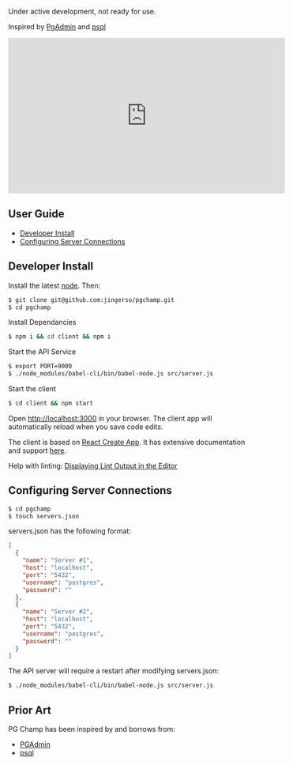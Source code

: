 Under active development, not ready for use.

Inspired by [PgAdmin](https://ww.pgadmin.org) and [psql](https://www.postgresql.org/docs/9.6/static/app-psql.html)

<iframe width="560" height="315" src="https://sendvid.com/embed/lo0wjnl9" frameborder="0" allowfullscreen></iframe>

## User Guide

- [Developer Install](https://github.com/jingerso/pgchamp/#developer-install)
- [Configuring Server Connections](https://github.com/jingerso/pgchamp/#configuring-server-connections)

## Developer Install

Install the latest [node](https://nodejs.org/en/). Then:

````sh
$ git clone git@github.com:jingerso/pgchamp.git
$ cd pgchamp
````

Install Dependancies
````sh
$ npm i && cd client && npm i
````

Start the API Service
````sh
$ export PORT=9000
$ ./node_modules/babel-cli/bin/babel-node.js src/server.js
````

Start the client
````sh
$ cd client && npm start
````

Open [http://localhost:3000](http://localhost:3000) in your browser. The client app will automatically reload when you save code edits.

The client is based on [React Create App](https://github.com/facebookincubator/create-react-app). It has extensive documentation and support [here](https://github.com/facebookincubator/create-react-app).

Help with linting: [Displaying Lint Output in the Editor](https://github.com/facebookincubator/create-react-app/blob/master/packages/react-scripts/template/README.md#displaying-lint-output-in-the-editor)

## Configuring Server Connections

````sh
$ cd pgchamp
$ touch servers.json
````

servers.json has the following format:

````json
[
  {
    "name": "Server #1",
    "host": "localhost",
    "port": "5432",
    "username": "postgres",
    "password": ""
  },
  {
    "name": "Server #2",
    "host": "localhost",
    "port": "5432",
    "username": "postgres",
    "password": ""
  }
]
````

The API server will require a restart after modifying servers.json:
````sh
$ ./node_modules/babel-cli/bin/babel-node.js src/server.js
````

## Prior Art

PG Champ has been inspired by and borrows from:

- [PGAdmin](https://www.pgadmin.org/)
- [psql](https://www.postgresql.org/docs/9.6/static/app-psql.html)
